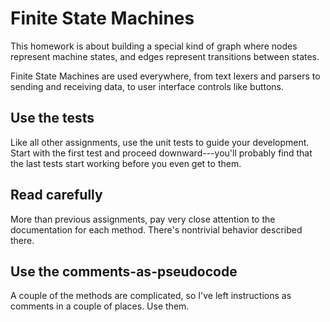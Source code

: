 # Finite State Machines

This homework is about building a special kind of graph where nodes
represent machine states, and edges represent transitions between
states.

Finite State Machines are used everywhere, from text lexers and
parsers to sending and receiving data, to user interface controls like
buttons. 

## Use the tests

Like all other assignments, use the unit tests to guide your
development. Start with the first test and proceed downward---you'll
probably find that the last tests start working before you even get to
them.

## Read carefully

More than previous assignments, pay very close attention to the
documentation for each method. There's nontrivial behavior described
there.

## Use the comments-as-pseudocode

A couple of the methods are complicated, so I've left instructions as
comments in a couple of places. Use them.
